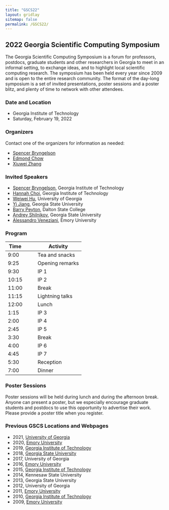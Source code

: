 ```yaml
---
title: "GSCS22"
layout: gridlay
sitemap: false
permalink: /GSCS22/
---
```


## 2022 Georgia Scientific Computing Symposium

The Georgia Scientific Computing Symposium is a forum for professors, postdocs, graduate students and other researchers in Georgia to meet in an informal setting, to exchange ideas, and to highlight local scientific computing research.
The symposium has been held every year since 2009 and is open to the entire research community.
The format of the day-long symposium is a set of invited presentations, poster sessions and a poster blitz, and plenty of time to network with other attendees.

### Date and Location

* Georgia Institute of Technology
* Saturday, February 19, 2022

### Organizers

Contact one of the organizers for information as needed:
* [Spencer Bryngelson](https://comp-physics.group)
* [Edmond Chow](https://www.cc.gatech.edu/~echow/)
* [Xiuwei Zhang](https://xiuweizhang.wordpress.com/)

### Invited Speakers 

* [Spencer Bryngelson](https://comp-physics.group), Georgia Institute of Technology
* [Hannah Choi](https://hannahchoi.math.gatech.edu/), Georgia Institute of Technology
* [Weiwei Hu](https://math.okstate.edu/people/wh/), University of Georgia 
* [Yi Jiang](https://mathstat.gsu.edu/profile/yi-jiang/), Georgia State University 
* [Barry Peyton](https://www.researchgate.net/profile/Barry-Peyton), Dalton State College
* [Andrey Shilnikov](https://labs.ni.gsu.edu/ashilnikov/), Georgia State University 
* [Alessandro Veneziani](http://www.mathcs.emory.edu/~ale/), Emory University 

### Program 

| Time | | | Activity					|
| ---  |  --- | --- | ---			|
| 9:00 | | | Tea and snacks		|
| 9:25 | | | Opening remarks  |
| 9:30 | | | IP 1							|
| 10:15| | | IP 2							|
| 11:00| | | Break						|
| 11:15| | | Lightning talks  |
| 12:00| | | Lunch						|
| 1:15 | | | IP 3							|
| 2:00 | | | IP 4							|
| 2:45 | | | IP 5							|
| 3:30 | | | Break						|
| 4:00 | | | IP 6							|
| 4:45 | | | IP 7							|
| 5:30 | | | Reception				|
| 7:00 | | | Dinner						|

### Poster Sessions

Poster sessions will be held during lunch and during the afternoon break.
Anyone can present a poster, but we especially encourage graduate students and postdocs to use this opportunity to advertise their work.
Please provide a poster title when you register.

### Previous GSCS Locations and Webpages 

* 2021, [University of Georgia](https://sites.google.com/view/lin-mu/gscs2021)
* 2020, [Emory University](http://www.mathcs.emory.edu/~nagy/GSCS2020/)
* 2019, [Georgia Institute of Technology](https://math.gatech.edu/events/2019-georgia-scientific-computing-symposium)
* 2018, [Georgia State University](https://math.gsu.edu/xye/public/gscs/gscs2018.html)
* 2017, University of Georgia
* 2016, [Emory University](http://www.mathcs.emory.edu/~nagy/GSC2016/)
* 2015, [Georgia Institute of Technology](https://www.cc.gatech.edu/~echow/gscs15/)
* 2014, Kennesaw State University
* 2013, Georgia State University
* 2012, University of Georgia
* 2011, [Emory University](http://www.mathcs.emory.edu/~lbertag/GSC/GSC.html)
* 2010, [Georgia Institute of Technology](https://math.gatech.edu/news/georgia-scientific-computing-symposium/)
* 2009, [Emory University](http://www.mathcs.emory.edu/~nagy/GSC2009/)
